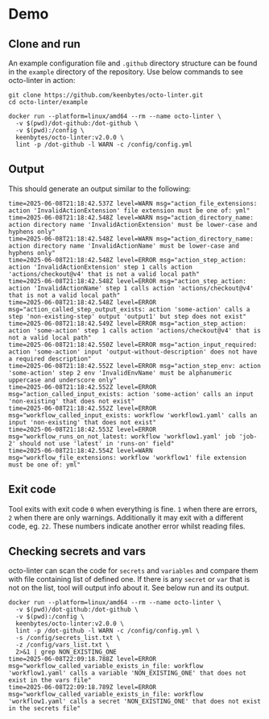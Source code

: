# Demo

## Clone and run
An example configuration file and `.github` directory structure can be found in the `example` directory of the 
repository. Use below commands to see octo-linter in action:

````
git clone https://github.com/keenbytes/octo-linter.git
cd octo-linter/example

docker run --platform=linux/amd64 --rm --name octo-linter \
  -v $(pwd)/dot-github:/dot-github \
  -v $(pwd):/config \
  keenbytes/octo-linter:v2.0.0 \
  lint -p /dot-github -l WARN -c /config/config.yml
````

## Output
This should generate an output similar to the following:

````
time=2025-06-08T21:18:42.537Z level=WARN msg="action_file_extensions: action 'InvalidActionExtension' file extension must be one of: yml"
time=2025-06-08T21:18:42.548Z level=WARN msg="action_directory_name: action directory name 'InvalidActionExtension' must be lower-case and hyphens only"
time=2025-06-08T21:18:42.548Z level=WARN msg="action_directory_name: action directory name 'InvalidActionName' must be lower-case and hyphens only"
time=2025-06-08T21:18:42.548Z level=ERROR msg="action_step_action: action 'InvalidActionExtension' step 1 calls action 'actions/checkout@v4' that is not a valid local path"
time=2025-06-08T21:18:42.548Z level=ERROR msg="action_step_action: action 'InvalidActionName' step 1 calls action 'actions/checkout@v4' that is not a valid local path"
time=2025-06-08T21:18:42.548Z level=ERROR msg="action_called_step_output_exists: action 'some-action' calls a step 'non-existing-step' output 'output1' but step does not exist"
time=2025-06-08T21:18:42.549Z level=ERROR msg="action_step_action: action 'some-action' step 1 calls action 'actions/checkout@v4' that is not a valid local path"
time=2025-06-08T21:18:42.550Z level=ERROR msg="action_input_required: action 'some-action' input 'output-without-description' does not have a required description"
time=2025-06-08T21:18:42.552Z level=ERROR msg="action_step_env: action 'some-action' step 2 env 'InvalidEnvName' must be alphanumeric uppercase and underscore only"
time=2025-06-08T21:18:42.552Z level=ERROR msg="action_called_input_exists: action 'some-action' calls an input 'non-existing' that does not exist"
time=2025-06-08T21:18:42.552Z level=ERROR msg="workflow_called_input_exists: workflow 'workflow1.yaml' calls an input 'non-existing' that does not exist"
time=2025-06-08T21:18:42.553Z level=ERROR msg="workflow_runs_on_not_latest: workflow 'workflow1.yaml' job 'job-2' should not use 'latest' in 'runs-on' field"
time=2025-06-08T21:18:42.554Z level=WARN msg="workflow_file_extensions: workflow 'workflow1' file extension must be one of: yml"
````

## Exit code
Tool exits with exit code `0` when everything is fine.  `1` when there are errors, `2` when there are only
warnings.  Additionally it may exit with a different code, eg. `22`.  These numbers indicate another error
whilst reading files.

## Checking secrets and vars
octo-linter can scan the code for `secrets` and `variables` and compare them with file containing list of defined one.  If there is any `secret`
or `var` that is not on the list, tool will output info about it.  See below run and its output.

````
docker run --platform=linux/amd64 --rm --name octo-linter \
  -v $(pwd)/dot-github:/dot-github \
  -v $(pwd):/config \
  keenbytes/octo-linter:v2.0.0 \
  lint -p /dot-github -l WARN -c /config/config.yml \
  -s /config/secrets_list.txt \
  -z /config/vars_list.txt \
  2>&1 | grep NON_EXISTING_ONE
time=2025-06-08T22:09:18.788Z level=ERROR msg="workflow_called_variable_exists_in_file: workflow 'workflow1.yaml' calls a variable 'NON_EXISTING_ONE' that does not exist in the vars file"
time=2025-06-08T22:09:18.789Z level=ERROR msg="workflow_called_variable_exists_in_file: workflow 'workflow1.yaml' calls a secret 'NON_EXISTING_ONE' that does not exist in the secrets file"
````
